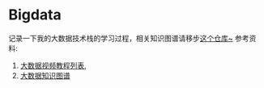 # Bigdata
记录一下我的大数据技术栈的学习过程，相关知识图谱请移步[这个仓库~](https://github.com/ChengkaiYang2022/javaLearn/tree/master)
参考资料:
1. [大数据视频教程列表](https://www.bilibili.com/video/BV1BJ411U7hW?p=348),
2. [大数据知识图谱 ](https://github.com/jast90/awesome-learning/issues/1)
